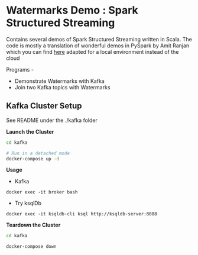 # Watermarks Demo : Spark Structured Streaming 

Contains several demos of Spark Structured Streaming written in Scala. The code is mostly a translation of wonderful demos in PySpark by Amit Ranjan which you can find [here](https://www.youtube.com/playlist?list=PLHJp-gMPHvp_YDqkmQqPF2M1M7C1-otdC) adapted for a local environment instead of the cloud

Programs -

* Demonstrate Watermarks with Kafka
* Join two Kafka topics with Watermarks

## Kafka Cluster Setup

See README under the ./kafka folder

**Launch the Cluster**

```bash
cd kafka

# Run in a detached mode
docker-compose up -d
```

**Usage**

* Kafka

```
docker exec -it broker bash
```

* Try ksqlDb

```
docker exec -it ksqldb-cli ksql http://ksqldb-server:8088
```

**Teardown the Cluster**

```bash
cd kafka

docker-compose down
```
